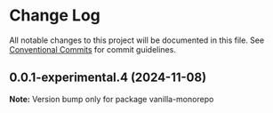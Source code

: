 # Change Log

All notable changes to this project will be documented in this file.
See [Conventional Commits](https://conventionalcommits.org) for commit guidelines.

## 0.0.1-experimental.4 (2024-11-08)

**Note:** Version bump only for package vanilla-monorepo

